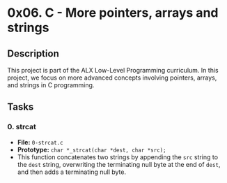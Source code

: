 # 0x06. C - More pointers, arrays and strings

## Description
This project is part of the ALX Low-Level Programming curriculum. In this project, we focus on more advanced concepts involving pointers, arrays, and strings in C programming.

## Tasks

### 0. strcat
- **File:** `0-strcat.c`
- **Prototype:** `char *_strcat(char *dest, char *src);`
- This function concatenates two strings by appending the `src` string to the `dest` string, overwriting the terminating null byte at the end of `dest`, and then adds a terminating null byte.
